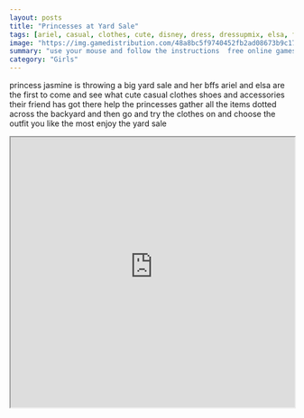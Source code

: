 ```yaml
---
layout: posts
title: "Princesses at Yard Sale"
tags: [ariel, casual, clothes, cute, disney, dress, dressupmix, elsa, fashion, free, games, html5, jasmine, princess, free, online, games, oyna, game, free, games, play, play, games]
image: "https://img.gamedistribution.com/48a8bc5f9740452fb2ad08673b9c17f0.jpg"
summary: "use your mouse and follow the instructions  free online games oyna game free games play play games"
category: "Girls"
---
```


princess jasmine is throwing a big yard sale and her bffs ariel and elsa are the first to come and see what cute casual clothes shoes and accessories their friend has got there help the princesses gather all the items dotted across the backyard and then go and try the clothes on and choose the outfit you like the most enjoy the yard sale

<iframe width="100%" height="480px;" src="https://html5.gamedistribution.com/48a8bc5f9740452fb2ad08673b9c17f0/"></iframe>